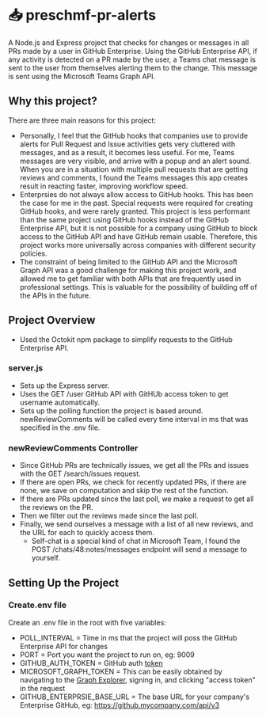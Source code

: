 # :inbox_tray: preschmf-pr-alerts
A Node.js and Express project that checks for changes or messages in all PRs made by a user in GitHub Enterprise. Using the GitHub Enterprise API, if any activity is detected on a PR made by the user, a Teams chat message is sent to the user from themselves alerting them to the change. This message is sent using the Microsoft Teams Graph API.

## Why this project?
There are three main reasons for this project:
* Personally, I feel that the GitHub hooks that companies use to provide alerts for Pull Request and Issue activities gets very cluttered with messages, and as a result, it becomes less useful. For me, Teams messages are very visible, and arrive with a popup and an alert sound. When you are in a situation with multiple pull requests that are getting reviews and comments, I found the Teams messages this app creates result in reacting faster, improving workflow speed.
* Enterprsies do not always allow access to GitHub hooks. This has been the case for me in the past. Special requests were required for creating GitHub hooks, and were rarely granted. This project is less performant than the same project using GitHub hooks instead of the GitHub Enterprise API, but it is not possible for a company using GitHub to block access to the GitHub API and have GitHub remain usable. Therefore, this project works more universally across companies with different security policies.
* The constraint of being limited to the GitHub API and the Microsoft Graph API was a good challenge for making this project work, and allowed me to get familiar with both APIs that are frequently used in professional settings. This is valuable for the possibility of building off of the APIs in the future.

## Project Overview
* Used the Octokit npm package to simplify requests to the GitHub Enterprise API.
### server.js
* Sets up the Express server.
* Uses the GET /user GitHub API with GitHUb access token to get username automatically.
* Sets up the polling function the project is based around. newReviewComments will be called every time interval in ms that was specified in the .env file.

### newReviewComments Controller
* Since GitHub PRs are technically issues, we get all the PRs and issues with the GET /search/issues request.
* If there are open PRs, we check for recently updated PRs, if there are none, we save on computation and skip the rest of the function.
* If there are PRs updated since the last poll, we make a request to get all the reviews on the PR.
* Then we filter out the reviews made since the last poll.
* Finally, we send ourselves a message with a list of all new reviews, and the URL for each to quickly access them.
   * Self-chat is a special kind of chat in Microsoft Team, I found the POST /chats/48:notes/messages endpoint will send a message to yourself.

## Setting Up the Project
### Create.env file
Create an .env file in the root with five variables:
* POLL_INTERVAL = Time in ms that the project will poss the GitHub Enterprise API for changes
* PORT = Port you want the project to run on, eg: 9009
* GITHUB_AUTH_TOKEN = GitHub auth [token](https://docs.github.com/en/authentication/keeping-your-account-and-data-secure/managing-your-personal-access-tokens)
* MICROSOFT_GRAPH_TOKEN = This can be easily obtained by navigating to the [Graph Explorer](developer.microsoft.com/en-us/graph/graph-explorer), signing in, and clicking "access token" in the request
* GITHUB_ENTERPRSIE_BASE_URL = The base URL for your company's Enterprise GitHub, eg: https://github.mycompany.com/api/v3
